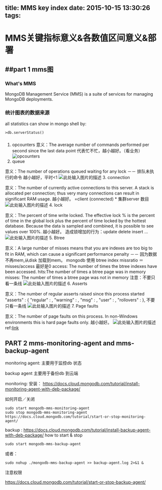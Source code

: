 title: MMS key index
date: 2015-10-15 13:30:26
tags:
---
# MMS关键指标意义&各数值区间意义&部署
##part 1 mms图
------
### What's MMS
MongoDB Management Service (MMS) is a suite of services for managing MongoDB deployments.

### 统计图表的数据来源
all statistics can show in mongo shell by:

    >db.serverStatus()

### 

 1. opcounters
意义：The average number of commands performed per second since the last data point
代表忙不忙，越小越好。（看业务）
![opcounters][1]
 2. queue
 
意义：The number of operations queued waiting for any lock －－ 排队未执行的命令
越小越好，平时<1
![此处输入图片的描述][2]
 3. connection

意义：The number of currently active connections to this server. A stack is allocated per connection; thus very many connections can result in significant RAM usage.
越小越好。
=client (connected) * 集群server 数目
![此处输入图片的描述][3]
 4. lock

意义：The percent of time write locked. The effective lock % is the percent of time in the global lock plus the percent of time locked by the hottest database. Because the data is sampled and combined, it is possible to see values over 100%.
越小越好。
造成锁增加的行为：update delete insert ...
![此处输入图片的描述][4]
 5. Btree

意义：A large number of misses means that you are indexes are too big to fit in RAM, which can cause a significant performance penalty －－ 因为数据不再mem,从disk 加载到mem。
mongodb 使用 btree index
missratio ＝ misses/access 最好是0
access:  The number of times the btree indexes have been accessed. 
hits:The number of times a btree page was in memory
misses: The number of times a btree page was not in memory
注意：不要只看一条线
![此处输入图片的描述][5]
 6. Asserts

意义：The number of regular asserts raised since this process started
"asserts" : {
        "regular" : <num>,
        "warning" : <num>,
        "msg" : <num>,
        "user" : <num>,
        "rollovers" : <num>
},
不要只看一条线
![此处输入图片的描述][6]
 7. Page faults

意义：The number of page faults on this process. In non-Windows environments this is hard page faults only.
越小越好。
![此处输入图片的描述][7]
  ref:[link][8]

## PART 2 mms-monitoring-agent and mms-backup-agent
monitoring agent: 主要用于监控db 状态

backup agent 主要用于备份db 到云端


monitoring:
安装：
https://docs.cloud.mongodb.com/tutorial/install-monitoring-agent-with-deb-package/

如何开启／关闭

    sudo start mongodb-mms-monitoring-agent
    sudo stop mongodb-mms-monitoring-agent 
    https://docs.cloud.mongodb.com/tutorial/start-or-stop-monitoring-agent/

backup :
https://docs.cloud.mongodb.com/tutorial/install-backup-agent-with-deb-package/
how to start & stop

    sudo start mongodb-mms-backup-agent

  或者：
  

    sudo nohup ./mongodb-mms-backup-agent >> backup-agent.log 2>&1 &

注意权限

https://docs.cloud.mongodb.com/tutorial/start-or-stop-backup-agent/

  [1]: http://7xk67t.com1.z0.glb.clouddn.com/mms-opcounters.png
  [2]: http://7xk67t.com1.z0.glb.clouddn.com/mms-queues.png
  [3]: http://7xk67t.com1.z0.glb.clouddn.com/mms-connections.png
  [4]: http://7xk67t.com1.z0.glb.clouddn.com/mms-lock.png
  [5]: http://7xk67t.com1.z0.glb.clouddn.com/mms-btree.png
  [6]: http://7xk67t.com1.z0.glb.clouddn.com/mms-asserts.png
  [7]: http://7xk67t.com1.z0.glb.clouddn.com/mms-pageFaults.png
  [8]: http://www.cnblogs.com/no7dw/archive/2013/02/20/2918372.html

